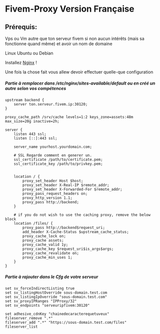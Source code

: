 # Fivem-Proxy Version Française
## Prérequis:
Vps ou Vm autre que ton serveur fivem si non aucun intérêts (mais sa fonctionne quand même) et avoir un nom de domaine

Linux Ubuntu ou Debian

Installez [Nginx](https://docs.nginx.com/nginx/admin-guide/installing-nginx/installing-nginx-open-source/#installing-prebuilt-debian-packages) !

Une fois la chose fait vous allew devoir effectuer quelle-que configuration

##### Partie à remplacer dans /etc/nginx/sites-available/default ou en créé un autre selon vos compétences

    upstream backend {
        server ton.serveur.fivem.ip:30120;
    }
    
    proxy_cache_path /srv/cache levels=1:2 keys_zone=assets:48m max_size=20g inactive=2h;
    
    server {
        listen 443 ssl;
        listen [::]:443 ssl;
    
        server_name yourhost.yourdomain.com;
    
        # SSL Regarde comment en generer un.
        ssl_certificate /path/to/certificate.pem;
        ssl_certificate_key /path/to/privkey.pem;
    
        
        location / {
            proxy_set_header Host $host;
            proxy_set_header X-Real-IP $remote_addr;
            proxy_set_header X-Forwarded-For $remote_addr;
            proxy_pass_request_headers on;
            proxy_http_version 1.1;
            proxy_pass http://backend;
        }
    
        # if you do not wish to use the caching proxy, remove the below block
        location /files/ {
            proxy_pass http://backend$request_uri;
            add_header X-Cache-Status $upstream_cache_status;
            proxy_cache_lock on;
            proxy_cache assets;
            proxy_cache_valid 1y;
            proxy_cache_key $request_uri$is_args$args;
            proxy_cache_revalidate on;
            proxy_cache_min_uses 1;
        }
    }

##### Partie à rajouter dans le Cfg de votre serveur

    set sv_forceIndirectListing true
    set sv_listingHostOverride sous-domain.test.com
    set sv_listingIpOverride "sous-domain.test.com"
    set sv_proxyIPRanges "IPProxy/32"
    set sv_endpoints "serveuripfivem:30120"
    
    set adhesive_cdnKey "chainedecaracterequetuveux"
    fileserver_remove ".*"
    fileserver_add ".*" "https://sous-domain.test.com/files"
    fileserver_list
    
